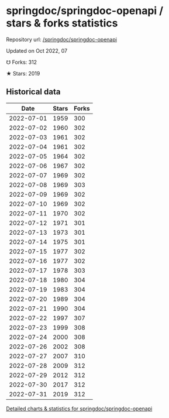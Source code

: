 # springdoc/springdoc-openapi / stars & forks statistics

Repository url: [/springdoc/springdoc-openapi](https://github.com/springdoc/springdoc-openapi)

Updated on Oct 2022, 07

☋ Forks: 312

★ Stars: 2019

## Historical data
| Date | Stars | Forks |
|------|-------|-------|
| 2022-07-01 | 1959 | 300 | 
| 2022-07-02 | 1960 | 302 | 
| 2022-07-03 | 1961 | 302 | 
| 2022-07-04 | 1961 | 302 | 
| 2022-07-05 | 1964 | 302 | 
| 2022-07-06 | 1967 | 302 | 
| 2022-07-07 | 1969 | 302 | 
| 2022-07-08 | 1969 | 303 | 
| 2022-07-09 | 1969 | 302 | 
| 2022-07-10 | 1969 | 302 | 
| 2022-07-11 | 1970 | 302 | 
| 2022-07-12 | 1971 | 301 | 
| 2022-07-13 | 1973 | 301 | 
| 2022-07-14 | 1975 | 301 | 
| 2022-07-15 | 1977 | 302 | 
| 2022-07-16 | 1977 | 302 | 
| 2022-07-17 | 1978 | 303 | 
| 2022-07-18 | 1980 | 304 | 
| 2022-07-19 | 1983 | 304 | 
| 2022-07-20 | 1989 | 304 | 
| 2022-07-21 | 1990 | 304 | 
| 2022-07-22 | 1997 | 307 | 
| 2022-07-23 | 1999 | 308 | 
| 2022-07-24 | 2000 | 308 | 
| 2022-07-26 | 2002 | 308 | 
| 2022-07-27 | 2007 | 310 | 
| 2022-07-28 | 2009 | 312 | 
| 2022-07-29 | 2012 | 312 | 
| 2022-07-30 | 2017 | 312 | 
| 2022-07-31 | 2019 | 312 | 


[Detailed charts & statistics for springdoc/springdoc-openapi](https://reviewgithub.com/rep/springdoc/springdoc-openapi)
